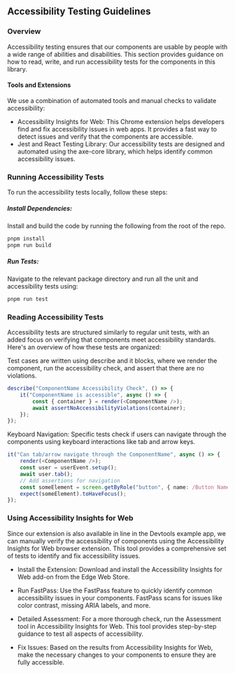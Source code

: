 ## Accessibility Testing Guidelines

### Overview
Accessibility testing ensures that our components are usable by people with a wide range of abilities and disabilities. This section provides guidance on how to read, write, and run accessibility tests for the components in this library.


#### Tools and Extensions
We use a combination of automated tools and manual checks to validate accessibility:

- Accessibility Insights for Web: This Chrome extension helps developers find and fix accessibility issues in web apps. It provides a fast way to detect issues and verify that the components are accessible.
- Jest and React Testing Library: Our accessibility tests are designed and automated using the axe-core library, which helps identify common accessibility issues.
### Running Accessibility Tests
To run the accessibility tests locally, follow these steps:

##### Install Dependencies:
Install and build the code by running the following from the root of the repo.

```bash
pnpm install
pnpm run build
```

##### Run Tests:
Navigate to the relevant package directory and run all the unit and accessibility tests using:

```bash
pnpm run test
```
### Reading Accessibility Tests
Accessibility tests are structured similarly to regular unit tests, with an added focus on verifying that components meet accessibility standards. Here's an overview of how these tests are organized:

Test cases are written using describe and it blocks, where we render the component, run the accessibility check, and assert that there are no violations.

```typescript
describe("ComponentName Accessibility Check", () => {
    it("ComponentName is accessible", async () => {
        const { container } = render(<ComponentName />);
        await assertNoAccessibilityViolations(container);
    });
});
```
Keyboard Navigation: Specific tests check if users can navigate through the components using keyboard interactions like tab and arrow keys.

```typescript
it("Can tab/arrow navigate through the ComponentName", async () => {
    render(<ComponentName />);
    const user = userEvent.setup();
    await user.tab();
    // Add assertions for navigation
    const someElement = screen.getByRole("button", { name: /Button Name/ });
    expect(someElement).toHaveFocus();
});
```
### Using Accessibility Insights for Web
Since our extension is also available in line in the Devtools example app, we can manually verify the accessibility of components using the Accessibility Insights for Web browser extension. This tool provides a comprehensive set of tests to identify and fix accessibility issues.

- Install the Extension: Download and install the Accessibility Insights for Web add-on from the Edge Web Store.

- Run FastPass:
Use the FastPass feature to quickly identify common accessibility issues in your components. FastPass scans for issues like color contrast, missing ARIA labels, and more.

- Detailed Assessment:
For a more thorough check, run the Assessment tool in Accessibility Insights for Web. This tool provides step-by-step guidance to test all aspects of accessibility.

- Fix Issues:
Based on the results from Accessibility Insights for Web, make the necessary changes to your components to ensure they are fully accessible.
